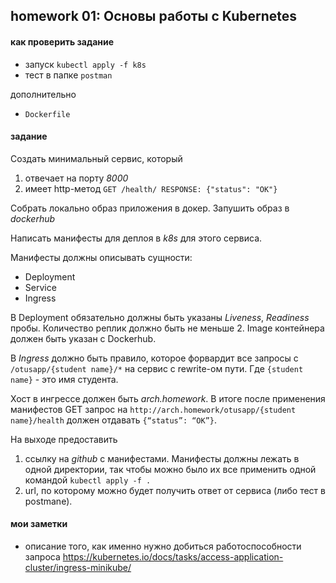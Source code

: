 ## homework 01: Основы работы с Kubernetes
#### как проверить задание
- запуск ``kubectl apply -f k8s``
- тест в папке ``postman``

дополнительно
- ``Dockerfile``

#### задание
Создать минимальный сервис, который
1. отвечает на порту *8000*
1. имеет http-метод
`GET /health/
RESPONSE: {"status": "OK"}`

Cобрать локально образ приложения в докер.
Запушить образ в *dockerhub*

Написать манифесты для деплоя в *k8s* для этого сервиса.

Манифесты должны описывать сущности:
* Deployment
* Service 
* Ingress

В Deployment обязательно должны быть указаны _Liveness_, _Readiness_ пробы.
Количество реплик должно быть не меньше 2. Image контейнера должен быть указан с Dockerhub.

В _Ingress_ должно быть правило, которое форвардит все запросы с `/otusapp/{student name}/*` на сервис с rewrite-ом пути. Где `{student name}` - это имя студента.

Хост в ингрессе должен быть *arch.homework*. В итоге после применения манифестов GET запрос на `http://arch.homework/otusapp/{student name}/health` должен отдавать `{“status”: “OK”}`.

На выходе предоставить
1. ссылку на *github* c манифестами. Манифесты должны лежать в одной директории, так чтобы можно было их все применить одной командой `kubectl apply -f .`
1. url, по которому можно будет получить ответ от сервиса (либо тест в postmanе).

#### мои заметки
- описание того, как именно нужно добиться работоспособности запроса https://kubernetes.io/docs/tasks/access-application-cluster/ingress-minikube/
